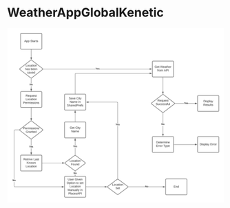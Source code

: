 # WeatherAppGlobalKenetic
![This is an image](https://raw.githubusercontent.com/citispy/WeatherAppGlobalKenetic/master/WeatherApp-Flow-Diagram.png)

